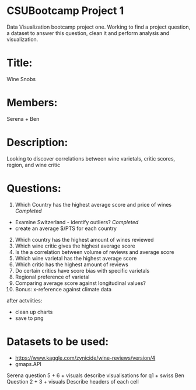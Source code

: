 # CSUBootcamp Project 1
Data Visualization bootcamp project one. Working to find a project question, a dataset to answer this question, clean it and perform analysis and visualization.

# Title: 
Wine Snobs
# Members: 
Serena + Ben
# Description: 
Looking to discover correlations between wine varietals, critic scores, region, and wine critic

# Questions:
1. Which Country has the highest average score and price of wines *Completed*
- Examine Switzerland - identify outliers? *Completed*
- create an average $/PTS for each country
2. Which country has the highest amount of wines reviewed
3. Which wine critic gives the highest average score
4. Is the a correlation between volume of reviews and average score
5. Which wine varietal has the highest average score
6. Which critic has the highest amount of reviews
7. Do certain critics have score bias with specific varietals
8. Regional preference of varietal
9. Comparing average score against longitudinal values?
10. Bonus: x-reference against climate data

after actviities:
- clean up charts
- save to png
# Datasets to be used: 
- https://www.kaggle.com/zynicide/wine-reviews/version/4
- gmaps.API


Serena 
question 5 + 6 + visuals
describe visualisations for q1 + swiss
Ben 
Question 2 + 3 + visuals
Describe headers of each cell